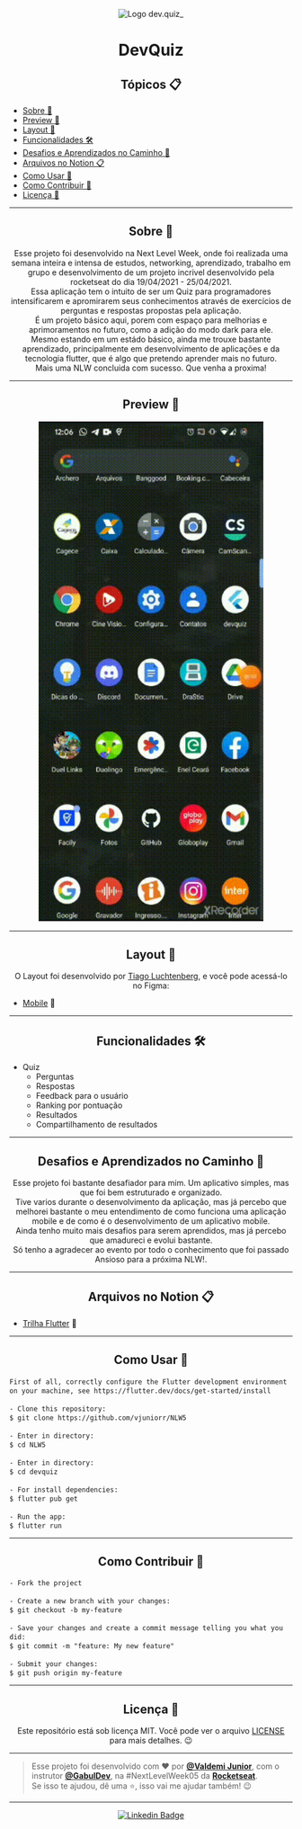 <p align="center">
      <img src="https://user-images.githubusercontent.com/59374587/115237065-7e835c80-a0f2-11eb-8922-d2a14bac363b.png" width="70" alt="Logo dev.quiz_"/>
</p>

<h1 align="center">DevQuiz</h1>

<h2 align="center">Tópicos 📋</h2>

   <p>
   
   - [Sobre 📖](#sobre-)
   - [Preview 📱](#preview-)
   - [Layout 🎨](#layout-)
   - [Funcionalidades 🛠️](#Funcionalidades-%EF%B8%8F)
   - [Desafios e Aprendizados no Caminho 🤯](#desafios-e-aprendizados-no-caminho-)
   - [Arquivos no Notion 📋](#arquivos-no-notion-)
   - [Como Usar 🤔](#como-usar-)
   - [Como Contribuir 💪](#como-contribuir-)
   - [Licença 📝](#licença-)

   </p>

---

<h2 align="center">Sobre 📖</h2>
   
<p align="center">
   Esse projeto foi desenvolvido na Next Level Week, onde foi realizada uma semana inteira e intensa de estudos, networking, aprendizado, trabalho em grupo e desenvolvimento de um projeto incrivel desenvolvido pela rocketseat do dia 19/04/2021 - 25/04/2021.<br>
   Essa aplicação tem o intuito de ser um Quiz para programadores intensificarem e apromirarem seus conhecimentos através de exercícios de perguntas e respostas propostas pela aplicação.<br>
   É um projeto básico aqui, porem com espaço para melhorias e aprimoramentos no futuro, como a adição do modo dark para ele.<br>
   Mesmo estando em um estádo básico, ainda me trouxe bastante aprendizado, principalmente em desenvolvimento de aplicações e da tecnologia flutter, que é algo que pretendo aprender mais no futuro.<br>
   Mais uma NLW concluida com sucesso. Que venha a proxima!

</p>

---

<h2 align="center">Preview 📱</h2>

   <p align="center">
      <img src="devquiz/assets/images/devquiz.gif" width="400" alt="DevQuiz Demo">
   </p>

---

<h2 align="center">Layout 🎨</h2>

   <p align="center">
      O Layout foi desenvolvido por <a href="https://instagram.com/tiagoluchtenberg">Tiago Luchtenberg</a>, e você pode acessá-lo no Figma:
   
   - <a href="https://www.figma.com/file/XaC3pgD1B0iLSWLTsUqxIe/DevQuiz-(Copy)?node-id=0%3A1">Mobile</a> 📱
   </p>

---

<h2 align="center">Funcionalidades 🛠️</h2>

   <p>
   
- Quiz
    - Perguntas
    - Respostas
    - Feedback para o usuário
    - Ranking por pontuação 
    - Resultados
    - Compartilhamento de resultados
   </p>

---

<h2 align="center">Desafios e Aprendizados no Caminho 🤯</h2>

   <p align="center">
        Esse projeto foi bastante desafiador para mim. Um aplicativo simples, mas que foi bem estruturado e organizado.<br>
        Tive varios durante o desenvolvimento da aplicação, mas já percebo que melhorei bastante o meu entendimento de como funciona uma aplicação mobile e de como é o desenvolvimento de um aplicativo mobile.<br>
        Ainda tenho muito mais desafios para serem aprendidos, mas já percebo que amadureci e evolui bastante.<br>
        Só tenho a agradecer ao evento por todo o conhecimento que foi passado<br>
        Ansioso para a próxima NLW!.
   </p>

---

<h2 align="center">Arquivos no Notion 📋</h2>

- [Trilha Flutter](https://www.notion.so/Trilha-Flutter-a306b8d8751b4f76a7a1fc8f29db6d65) 🚀

---

<h2 align="center">Como Usar 🤔</h2>

   ```
   First of all, correctly configure the Flutter development environment on your machine, see https://flutter.dev/docs/get-started/install
   
   - Clone this repository:
   $ git clone https://github.com/vjuniorr/NLW5

   - Enter in directory:
   $ cd NLW5

   - Enter in directory:
   $ cd devquiz

   - For install dependencies:
   $ flutter pub get

   - Run the app: 
   $ flutter run
   ```

---

<h2 align="center">Como Contribuir 💪</h2>

   ```
   - Fork the project 

   - Create a new branch with your changes:
   $ git checkout -b my-feature

   - Save your changes and create a commit message telling you what you did:
   $ git commit -m "feature: My new feature"

   - Submit your changes:
   $ git push origin my-feature
   ```
---

<h2 align="center">Licença 📝</h2>

<p align="center">
   Este repositório está sob licença MIT. Você pode ver o arquivo <a href="https://github.com/vjuniorr/NLW5/blob/main/LICENSE">LICENSE</a> para mais detalhes. 😉
</p>

---

   >Esse projeto foi desenvolvido com ❤️ por **[@Valdemi Junior](https://www.linkedin.com/in/vjuniorr/)**, com o instrutor **[@GabulDev](https://www.linkedin.com/in/gabuldev/)**, na #NextLevelWeek05 da **[Rocketseat](https://rocketseat.com.br/)**.<br>
   Se isso te ajudou, dê uma ⭐, isso vai me ajudar também! 😉

---

   <div align="center">

   [![Linkedin Badge](https://img.shields.io/badge/-Valdemi%20Junior-292929?style=flat-square&logo=Linkedin&logoColor=white&link=https://www.linkedin.com/in/vjuniorr/)](https://www.linkedin.com/in/vjuniorr/)

   </div>